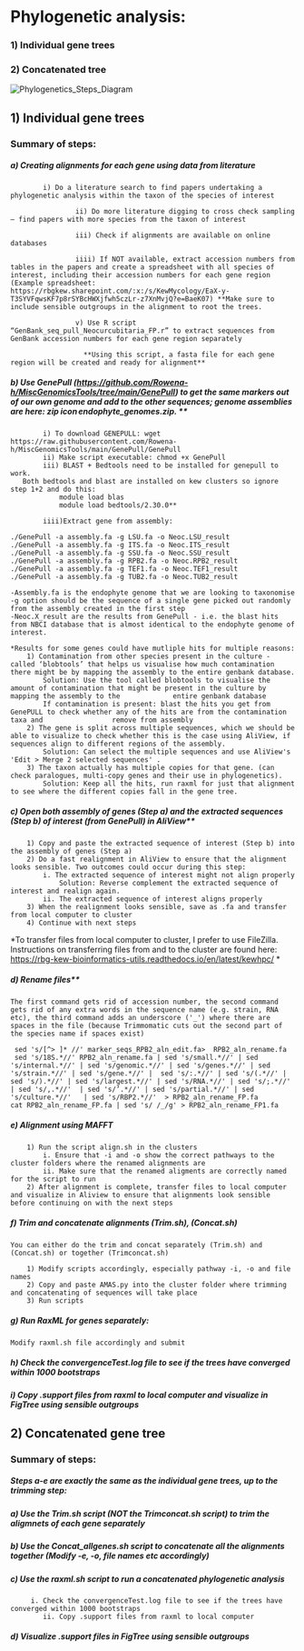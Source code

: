 # Phylogenetic analysis: 

### 1) Individual gene trees
### 2) Concatenated tree

![Phylogenetics_Steps_Diagram](https://user-images.githubusercontent.com/70023430/180815841-e46cc6a1-d1b3-4485-a476-5cd6801949dc.png)


   ## 1) Individual gene trees

### Summary of steps: 


##### a) Creating alignments for each gene using data from literature

````
		i) Do a literature search to find papers undertaking a phylogenetic analysis within the taxon of the species of interest 

                ii) Do more literature digging to cross check sampling – find papers with more species from the taxon of interest 

                iii) Check if alignments are available on online databases 

                iiii) If NOT available, extract accession numbers from tables in the papers and create a spreadsheet with all species of interest, including their accession numbers for each gene region (Example spreadsheet: https://rbgkew.sharepoint.com/:x:/s/KewMycology/EaX-y-T3SYVFqwsKF7p8rSYBcHWXjfwh5czLr-z7XnMvjQ?e=BaeK07) **Make sure to include sensible outgroups in the alignment to root the trees.

                v) Use R script “GenBank_seq_pull_Neocurcubitaria_FP.r” to extract sequences from GenBank accession numbers for each gene region separately 

                  **Using this script, a fasta file for each gene region will be created and ready for alignment**
````

##### b) Use GenePull (https://github.com/Rowena-h/MiscGenomicsTools/tree/main/GenePull) to get the same markers out of our own genome and add to the other sequences; genome assemblies are here: ​zip icon endophyte_genomes.zip. **  
````        
		i) To download GENEPULL: wget https://raw.githubusercontent.com/Rowena-h/MiscGenomicsTools/main/GenePull/GenePull
		ii) Make script executable: chmod +x GenePull
		iii) BLAST + Bedtools need to be installed for genepull to work.
   Both bedtools and blast are installed on kew clusters so ignore step 1+2 and do this:
			module load blas
			module load bedtools/2.30.0**

		iiii)Extract gene from assembly:

./GenePull -a assembly.fa -g LSU.fa -o Neoc.LSU_result
./GenePull -a assembly.fa -g ITS.fa -o Neoc.ITS_result
./GenePull -a assembly.fa -g SSU.fa -o Neoc.SSU_result
./GenePull -a assembly.fa -g RPB2.fa -o Neoc.RPB2_result
./GenePull -a assembly.fa -g TEF1.fa -o Neoc.TEF1_result
./GenePull -a assembly.fa -g TUB2.fa -o Neoc.TUB2_result

-Assembly.fa is the endophyte genome that we are looking to taxonomise
-g option should be the sequence of a single gene picked out randomly from the assembly created in the first step
-Neoc.X_result are the results from GenePull - i.e. the blast hits from NBCI database that is almost identical to the endophyte genome of interest.
````
````
*Results for some genes could have mutliple hits for multiple reasons: 
	1) Contamination from other species present in the culture - called ‘blobtools’ that helps us visualise how much contamination there might be by mapping the assembly to the entire genbank database. 
		Solution: Use the tool called blobtools to visualise the amount of contamination that might be present in the culture by mapping the assembly to the 	  	     entire genbank database
		If contamination is present: blast the hits you get from GenePULL to check whether any of the hits are from the contamination taxa and 		   		   remove from assembly
	2) The gene is split across multiple sequences, which we should be able to visualize to check whether this is the case using AliView, if sequences align to different regions of the assembly.
		Solution: Can select the multiple sequences and use AliView's 'Edit > Merge 2 selected sequences' . 
	3) The taxon actually has multiple copies for that gene. (can check paralogues, multi-copy genes and their use in phylogenetics).
		Solution: Keep all the hits, run raxml for just that alignment to see where the different copies fall in the gene tree.
````

##### c) Open both assembly of genes (Step a) and the extracted sequences (Step b) of interest (from GenePull) in AliView**

````
	1) Copy and paste the extracted sequence of interest (Step b) into the assembly of genes (Step a)
	2) Do a fast realignment in AliView to ensure that the alignment looks sensible. Two outcomes could occur during this step: 
		i. The extracted sequence of interest might not align properly
			Solution: Reverse complement the extracted sequence of interest and realign again.
		ii. The extracted sequence of interest aligns properly
	3) When the realignment looks sensible, save as .fa and transfer from local computer to cluster
	4) Continue with next steps
````
*To transfer files from local computer to cluster, I prefer to use FileZilla. Instructions on transferring files from and to the cluster are found here: https://rbg-kew-bioinformatics-utils.readthedocs.io/en/latest/kewhpc/ *

##### d) Rename files**

````
The first command gets rid of accession number, the second command gets rid of any extra words in the sequence name (e.g. strain, RNA etc), the third command adds an underscore ('_') where there are spaces in the file (because Trimmomatic cuts out the second part of the species name if spaces exist)

 sed 's/[^> ]* //' marker_seqs_RPB2_aln_edit.fa>  RPB2_aln_rename.fa
 sed 's/18S.*//' RPB2_aln_rename.fa | sed 's/small.*//' | sed 's/internal.*//' | sed 's/genomic.*//' | sed 's/genes.*//' | sed 's/strain.*//' | sed 's/gene.*//' |  sed 's/:.*//' | sed 's/(.*//' | sed 's/).*//' | sed 's/largest.*//' | sed 's/RNA.*//' | sed 's/;.*//'  | sed 's/,.*//'  | sed 's/’.*//' | sed 's/partial.*//' | sed 's/culture.*//'   | sed 's/RBP2.*//'  > RPB2_aln_rename_FP.fa
cat RPB2_aln_rename_FP.fa | sed 's/ /_/g' > RPB2_aln_rename_FP1.fa
````
##### e) Alignment using MAFFT

````
	1) Run the script align.sh in the clusters
		i. Ensure that -i and -o show the correct pathways to the cluster folders where the renamed alignments are
		ii. Make sure that the renamed aligments are correctly named for the script to run
	2) After alignment is complete, transfer files to local computer and visualize in Aliview to ensure that alignments look sensible before continuing on with the next steps
````

##### f) Trim and concatenate alignments (Trim.sh), (Concat.sh)

````
You can either do the trim and concat separately (Trim.sh) and (Concat.sh) or together (Trimconcat.sh)

	1) Modify scripts accordingly, especially pathway -i, -o and file names
	2) Copy and paste AMAS.py into the cluster folder where trimming and concatenating of sequences will take place
	3) Run scripts
````
      
##### g) Run RaxML for genes separately:

````
Modify raxml.sh file accordingly and submit
````
           
##### h) Check the convergenceTest.log file to see if the trees have converged within 1000 bootstraps
##### i) Copy .support files from raxml to local computer and visualize in FigTree using sensible outgroups


 ## 2) Concatenated gene tree
 ### Summary of steps: 
 
 ##### Steps a-e are exactly the same as the individual gene trees, up to the trimming step:
 ##### a) Use the Trim.sh script (NOT the Trimconcat.sh script) to trim the aligmnets of each gene separately
 ##### b) Use the Concat_allgenes.sh script to concatenate all the alignments together (Modify -e, -o, file names etc accordingly)
 ##### c) Use the raxml.sh script to run a concatenated phylogenetic analysis
 		 i. Check the convergenceTest.log file to see if the trees have converged within 1000 bootstraps
	        ii. Copy .support files from raxml to local computer 
 ##### d) Visualize .support files in FigTree using sensible outgroups
 


 

